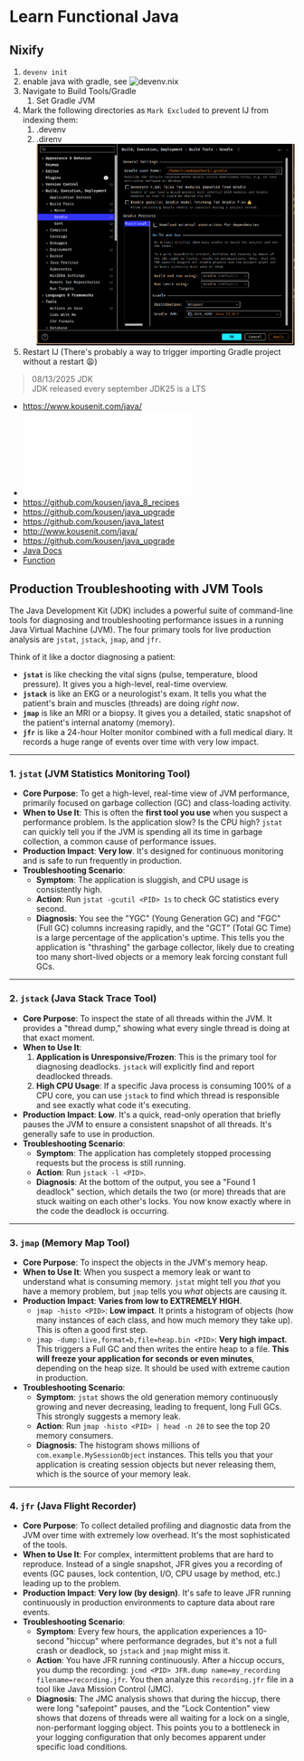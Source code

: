 # Learn Functional Java

## Nixify

1. `devenv init`
2. enable java with gradle, see ![devenv.nix](./devenv.nix)
3. Navigate to Build Tools/Gradle
   1. Set Gradle JVM
4. Mark the following directories as `Mark Excluded` to prevent IJ from indexing them:
   1. .devenv
   2. .direnv
    ![tools.png](tools.png)
5. Restart IJ (There's probably a way to trigger importing Gradle project without a restart 😩)

> 08/13/2025 JDK  
> JDK released every september
> JDK25 is a LTS

- https://www.kousenit.com/java/
- ![Functional Programming in Java](functional_programming_in_java.pdf)
- https://github.com/kousen/java_8_recipes
- https://github.com/kousen/java_upgrade
- https://github.com/kousen/java_latest
- http://www.kousenit.com/java/
- https://github.com/kousen/java_upgrade
- [Java Docs](https://docs.oracle.com/en/java/javase/21/docs/api/index.html)
- [Function](https://docs.oracle.com/en/java/javase/21/docs/api/java.base/java/util/function/package-summary.html)

## Production Troubleshooting with JVM Tools

The Java Development Kit (JDK) includes a powerful suite of command-line tools for diagnosing and troubleshooting performance issues in a running Java Virtual Machine (JVM). The four primary tools for live production analysis are `jstat`, `jstack`, `jmap`, and `jfr`.

Think of it like a doctor diagnosing a patient:
*   **`jstat`** is like checking the vital signs (pulse, temperature, blood pressure). It gives you a high-level, real-time overview.
*   **`jstack`** is like an EKG or a neurologist's exam. It tells you what the patient's brain and muscles (threads) are doing *right now*.
*   **`jmap`** is like an MRI or a biopsy. It gives you a detailed, static snapshot of the patient's internal anatomy (memory).
*   **`jfr`** is like a 24-hour Holter monitor combined with a full medical diary. It records a huge range of events over time with very low impact.

---

### 1. `jstat` (JVM Statistics Monitoring Tool)

*   **Core Purpose**: To get a high-level, real-time view of JVM performance, primarily focused on garbage collection (GC) and class-loading activity.
*   **When to Use It**: This is often the **first tool you use** when you suspect a performance problem. Is the application slow? Is the CPU high? `jstat` can quickly tell you if the JVM is spending all its time in garbage collection, a common cause of performance issues.
*   **Production Impact**: **Very low**. It's designed for continuous monitoring and is safe to run frequently in production.
*   **Troubleshooting Scenario**:
    *   **Symptom**: The application is sluggish, and CPU usage is consistently high.
    *   **Action**: Run `jstat -gcutil <PID> 1s` to check GC statistics every second.
    *   **Diagnosis**: You see the "YGC" (Young Generation GC) and "FGC" (Full GC) columns increasing rapidly, and the "GCT" (Total GC Time) is a large percentage of the application's uptime. This tells you the application is "thrashing" the garbage collector, likely due to creating too many short-lived objects or a memory leak forcing constant full GCs.

---

### 2. `jstack` (Java Stack Trace Tool)

*   **Core Purpose**: To inspect the state of all threads within the JVM. It provides a "thread dump," showing what every single thread is doing at that exact moment.
*   **When to Use It**:
    1.  **Application is Unresponsive/Frozen**: This is the primary tool for diagnosing deadlocks. `jstack` will explicitly find and report deadlocked threads.
    2.  **High CPU Usage**: If a specific Java process is consuming 100% of a CPU core, you can use `jstack` to find which thread is responsible and see exactly what code it's executing.
*   **Production Impact**: **Low**. It's a quick, read-only operation that briefly pauses the JVM to ensure a consistent snapshot of all threads. It's generally safe to use in production.
*   **Troubleshooting Scenario**:
    *   **Symptom**: The application has completely stopped processing requests but the process is still running.
    *   **Action**: Run `jstack -l <PID>`.
    *   **Diagnosis**: At the bottom of the output, you see a "Found 1 deadlock" section, which details the two (or more) threads that are stuck waiting on each other's locks. You now know exactly where in the code the deadlock is occurring.

---

### 3. `jmap` (Memory Map Tool)

*   **Core Purpose**: To inspect the objects in the JVM's memory heap.
*   **When to Use It**: When you suspect a memory leak or want to understand what is consuming memory. `jstat` might tell you *that* you have a memory problem, but `jmap` tells you *what* objects are causing it.
*   **Production Impact**: **Varies from low to EXTREMELY HIGH**.
    *   `jmap -histo <PID>`: **Low impact**. It prints a histogram of objects (how many instances of each class, and how much memory they take up). This is often a good first step.
    *   `jmap -dump:live,format=b,file=heap.bin <PID>`: **Very high impact**. This triggers a Full GC and then writes the entire heap to a file. **This will freeze your application for seconds or even minutes**, depending on the heap size. It should be used with extreme caution in production.
*   **Troubleshooting Scenario**:
    *   **Symptom**: `jstat` shows the old generation memory continuously growing and never decreasing, leading to frequent, long Full GCs. This strongly suggests a memory leak.
    *   **Action**: Run `jmap -histo <PID> | head -n 20` to see the top 20 memory consumers.
    *   **Diagnosis**: The histogram shows millions of `com.example.MySessionObject` instances. This tells you that your application is creating session objects but never releasing them, which is the source of your memory leak.

---

### 4. `jfr` (Java Flight Recorder)

*   **Core Purpose**: To collect detailed profiling and diagnostic data from the JVM over time with extremely low overhead. It's the most sophisticated of the tools.
*   **When to Use It**: For complex, intermittent problems that are hard to reproduce. Instead of a single snapshot, JFR gives you a recording of events (GC pauses, lock contention, I/O, CPU usage by method, etc.) leading up to the problem.
*   **Production Impact**: **Very low (by design)**. It's safe to leave JFR running continuously in production environments to capture data about rare events.
*   **Troubleshooting Scenario**:
    *   **Symptom**: Every few hours, the application experiences a 10-second "hiccup" where performance degrades, but it's not a full crash or deadlock, so `jstack` and `jmap` might miss it.
    *   **Action**: You have JFR running continuously. After a hiccup occurs, you dump the recording: `jcmd <PID> JFR.dump name=my_recording filename=recording.jfr`. You then analyze this `recording.jfr` file in a tool like Java Mission Control (JMC).
    *   **Diagnosis**: The JMC analysis shows that during the hiccup, there were long "safepoint" pauses, and the "Lock Contention" view shows that dozens of threads were all waiting for a lock on a single, non-performant logging object. This points you to a bottleneck in your logging configuration that only becomes apparent under specific load conditions.
